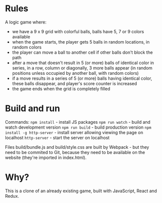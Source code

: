 # Rules
A logic game where:
- we have a 9 x 9 grid with colorful balls, balls have 5, 7 or 9 colors available
- when the game starts, the player gets 5 balls in random locations, in random colors
- the player can move a ball to another cell if other balls don't block the path
- after a move that doesn't result in 5 (or more) balls of identical color in series, in a row, column or diagonally, 3 more balls appear (in random positions unless occupied by another ball, with random colors)
- if a move results in a series of 5 (or more) balls having identical color, these balls disappear, and player's score counter is increased
- the game ends when the grid is completely filled

# Build and run
Commands:
`npm install` - install JS packages
`npm run watch` - build and watch development version
`npm run build` - build production version
`npm install -g http-server` - install server allowing viewing the page on localhost
`http-server` - start the server on localhost

Files build/bundle.js and build/style.css are built by Webpack - but they need to be commited to Git, because they need to be available on the website (they're imported in index.html).

# Why?
This is a clone of an already existing game, built with JavaScript, React and Redux.
